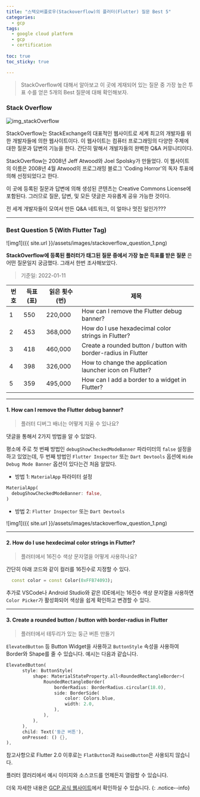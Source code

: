 ```yaml
---
title: "스택오버플로우(Stackoverflow)의 플러터(Flutter) 질문 Best 5"
categories:
  - gcp
tags:
  - google cloud platform
  - gcp
  - certification
  
toc: true
toc_sticky: true

---
```


> StackOverflow에 대해서 알아보고 이 곳에 게재되어 있는 질문 중 가장 높은 투표 수를 얻은 5개의 Best 질문에 대해 확인해보자.


### Stack Overflow

![img_stackOverflow](https://upload.wikimedia.org/wikipedia/commons/thumb/0/02/Stack_Overflow_logo.svg/800px-Stack_Overflow_logo.svg.png)

StackOverflow는 StackExchange의 대표적인 웹사이트로 세계 최고의 개발자를 위한 개발자들에 의한 웹사이트이다. 이 웹사이트는 컴퓨터 프로그래밍의 다양한 주제에 대한 질문과 답변의 기능을 한다. 간단히 말해서 개발자들의 완벽한 Q&A 커뮤니티이다.

StackOverflow는 2008년 Jeff Atwood와 Joel Spolsky가 만들었다. 이 웹사이트의 이름은 2008년 4월 Atwood의 프로그래밍 블로그 'Coding Horror'의 독자 투표에 의해 선정되었다고 한다.

이 곳에 등록된 질문과 답변에 의해 생성된 콘텐츠는 Creative Commons License에 포함된다. 그러므로 질문, 답변, 및 모든 댓글은 자유롭게 공유 가능한 것이다.

전 세계 개발자들이 모여서 만든 Q&A 네트워크, 이 얼마나 멋진 일인가???

----------


### Best Question 5 (With Flutter Tag)

![img1]({{ site.url }}/assets/images/stackoverflow_question_1.png)

**StackOverflow에 등록된 플러터가 태그된 질문 중에서 가장 높은 득표를 받은 질문** 은 어떤 질문일지 궁금했다. 그래서 한번 조사해보았다.

> 기준일: 2022-01-11

번호 | 득표(표) | 읽은 횟수(번) | 제목
---------- | ---------- | ---------- | ----------
1 | 550 | 220,000 | How can I remove the Flutter debug banner?
2 | 453 | 368,000 | How do I use hexadecimal color strings in Flutter?
3 | 418 | 460,000 | Create a rounded button / button with border-radius in Flutter
4 | 398 | 326,000 | How to change the application launcher icon on Flutter?
5 | 359 | 495,000 | How can I add a border to a widget in Flutter?

----------

#### 1. How can I remove the Flutter debug banner?

> 플러터 디버그 배너는 어떻게 지울 수 있나요?

댓글을 통해서 2가지 방법을 알 수 있었다. 

평소에 주로 첫 번째 방법인 `debugShowCheckedModeBanner` 파라미터의 `false` 설정을 하고 있었는데, 두 번째 방법인 `Flutter Inspector` 또는 `Dart Devtools` 옵션에 `Hide Debug Mode Banner` 옵션이 있다는건 처음 알았다.


- 방법 1: `MaterialApp` 파라미터 설정

```dart
MaterialApp(
  debugShowCheckedModeBanner: false,
)
```

- 방법 2: `Flutter Inspector` 또는 `Dart Devtools`

![img1]({{ site.url }}/assets/images/stackoverflow_question_1.png)

----------

#### 2. How do I use hexdecimal color strings in Flutter?

> 플러터에서 16진수 색상 문자열을 어떻게 사용하나요?

간단히 아래 코드와 같이 컬러를 16진수로 지정할 수 있다.

```dart 
  const color = const Color(0xFFB74093);
```

추가로 VSCode나 Android Studio와 같은 IDE에서는 16진수 색상 문자열을 사용하면 `Color Picker`가 활성화되어 색상을 쉽게 확인하고 변경할 수 있다.

----------

#### 3. Create a rounded button / button with border-radius in Flutter

> 플러터에서 테두리가 있는 둥근 버튼 만들기

`ElevatedButton` 등 Button Widget을 사용하고 `ButtonStyle` 속성을 사용하여 Border와 Shape를 줄 수 있습니다. 예시는 다음과 같습니다.

```dart
ElevatedButton(
      style: ButtonStyle(
          shape: MaterialStateProperty.all<RoundedRectangleBorder>(
              RoundedRectangleBorder(
                  borderRadius: BorderRadius.circular(18.0),
                  side: BorderSide(
                      color: Colors.blue, 
                      width: 2.0,
                  ),
              ),
          ),
      ),
      child: Text('둥근 버튼'),
      onPressed: () {},
),
```

참고사항으로 Flutter 2.0 이후로는 `FlatButton`과 `RaisedButton`은 사용되지 않습니다.

플러터 갤러리에서 예시 이미지와 소스코드를 언제든지 열람할 수 있습니다.








더욱 자세한 내용은 [GCP 공식 웹사이트](https://cloud.google.com/)에서 확인하실 수 있습니다.
{: .notice--info}
